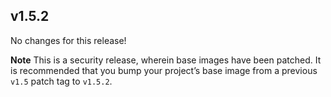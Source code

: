 ## v1.5.2

No changes for this release!

**Note**
This is a security release, wherein base images have been patched. It is recommended that you bump your project’s base image from a previous `v1.5` patch tag to `v1.5.2`.